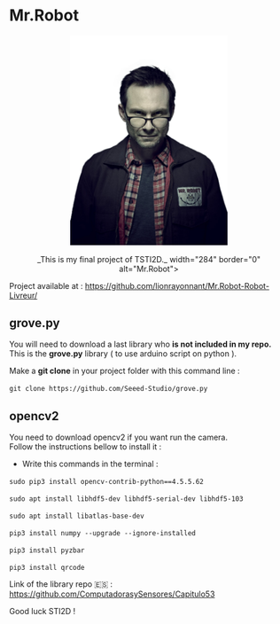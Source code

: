 # Mr.Robot
<p align="center">
  <a href="https://github.com/lionrayonnant/Mr.Robot-Robot-Livreur/">
    <img  src="/github/ressources/mrobot.png"
      width="284" border="0" alt="Mr.Robot">
  </a>
</p>

<p align="center">
  _This is my final project of TSTI2D._
      width="284" border="0" alt="Mr.Robot">
  </a>
</p>
  
Project available at : https://github.com/lionrayonnant/Mr.Robot-Robot-Livreur/

## grove.py
  
You will need to download a last library who **is not included in my repo.**  
This is the **grove.py** library ( to use arduino script on python ).  
  
Make a **git clone** in your project folder with this command line :  
  
`git clone https://github.com/Seeed-Studio/grove.py`
  
## opencv2
  
You need to download opencv2 if you want run the camera.  
Follow the instructions bellow to install it :  
- Write this commands in the terminal :  

`sudo pip3 install opencv-contrib-python==4.5.5.62`  

`sudo apt install libhdf5-dev libhdf5-serial-dev libhdf5-103`  

`sudo apt install libatlas-base-dev`  

`pip3 install numpy --upgrade --ignore-installed`  

`pip3 install pyzbar`  

`pip3 install qrcode`  

Link of the library repo :es: : https://github.com/ComputadorasySensores/Capitulo53

Good luck STI2D !
